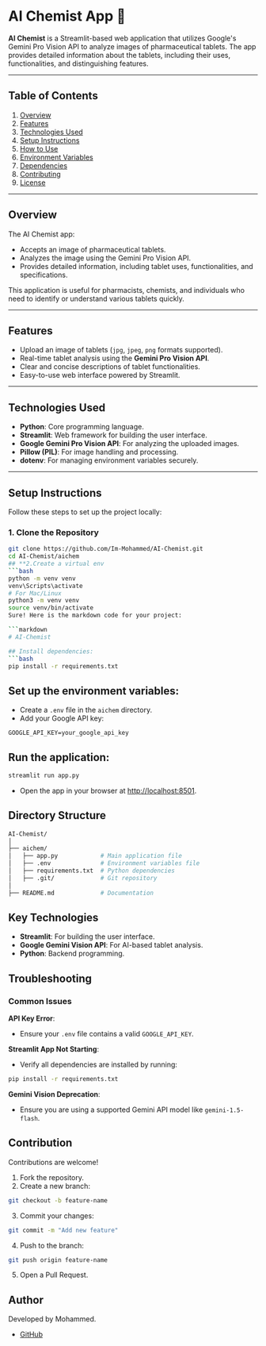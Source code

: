 # **AI Chemist App** 🧪

**AI Chemist** is a Streamlit-based web application that utilizes Google's Gemini Pro Vision API to analyze images of pharmaceutical tablets. The app provides detailed information about the tablets, including their uses, functionalities, and distinguishing features.

---

## **Table of Contents**
1. [Overview](#overview)
2. [Features](#features)
3. [Technologies Used](#technologies-used)
4. [Setup Instructions](#setup-instructions)
5. [How to Use](#how-to-use)
6. [Environment Variables](#environment-variables)
7. [Dependencies](#dependencies)
8. [Contributing](#contributing)
9. [License](#license)

---

## **Overview**

The AI Chemist app:
- Accepts an image of pharmaceutical tablets.
- Analyzes the image using the Gemini Pro Vision API.
- Provides detailed information, including tablet uses, functionalities, and specifications.

This application is useful for pharmacists, chemists, and individuals who need to identify or understand various tablets quickly.

---

## **Features**

- Upload an image of tablets (`jpg`, `jpeg`, `png` formats supported).
- Real-time tablet analysis using the **Gemini Pro Vision API**.
- Clear and concise descriptions of tablet functionalities.
- Easy-to-use web interface powered by Streamlit.

---

## **Technologies Used**

- **Python**: Core programming language.
- **Streamlit**: Web framework for building the user interface.
- **Google Gemini Pro Vision API**: For analyzing the uploaded images.
- **Pillow (PIL)**: For image handling and processing.
- **dotenv**: For managing environment variables securely.

---

## **Setup Instructions**

Follow these steps to set up the project locally:

### **1. Clone the Repository**
```bash
git clone https://github.com/Im-Mohammed/AI-Chemist.git
cd AI-Chemist/aichem
## **2.Create a virtual env
```bash
python -m venv venv
venv\Scripts\activate
# For Mac/Linux
python3 -m venv venv
source venv/bin/activate
Sure! Here is the markdown code for your project:

```markdown
# AI-Chemist

## Install dependencies:
```bash
pip install -r requirements.txt
```

## Set up the environment variables:
- Create a `.env` file in the `aichem` directory.
- Add your Google API key:
```plaintext
GOOGLE_API_KEY=your_google_api_key
```

## Run the application:
```bash
streamlit run app.py
```
- Open the app in your browser at [http://localhost:8501](http://localhost:8501).

## Directory Structure
```bash
AI-Chemist/
│
├── aichem/
│   ├── app.py            # Main application file
│   ├── .env              # Environment variables file
│   ├── requirements.txt  # Python dependencies
│   ├── .git/             # Git repository
│
├── README.md             # Documentation
```

## Key Technologies
- **Streamlit**: For building the user interface.
- **Google Gemini Vision API**: For AI-based tablet analysis.
- **Python**: Backend programming.

## Troubleshooting
### Common Issues
**API Key Error**:
- Ensure your `.env` file contains a valid `GOOGLE_API_KEY`.

**Streamlit App Not Starting**:
- Verify all dependencies are installed by running:
```bash
pip install -r requirements.txt
```

**Gemini Vision Deprecation**:
- Ensure you are using a supported Gemini API model like `gemini-1.5-flash`.

## Contribution
Contributions are welcome!

1. Fork the repository.
2. Create a new branch:
```bash
git checkout -b feature-name
```
3. Commit your changes:
```bash
git commit -m "Add new feature"
```
4. Push to the branch:
```bash
git push origin feature-name
```
5. Open a Pull Request.


## Author
Developed by Mohammed.

- [GitHub](https://github.com/)
